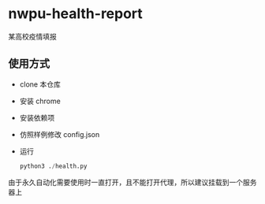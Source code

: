 # nwpu-health-report
某高校疫情填报

## 使用方式

- clone 本仓库

- 安装 chrome

- 安装依赖项

- 仿照样例修改 config.json

- 运行

  ```python
  python3 ./health.py
  ```

由于永久自动化需要使用时一直打开，且不能打开代理，所以建议挂载到一个服务器上
